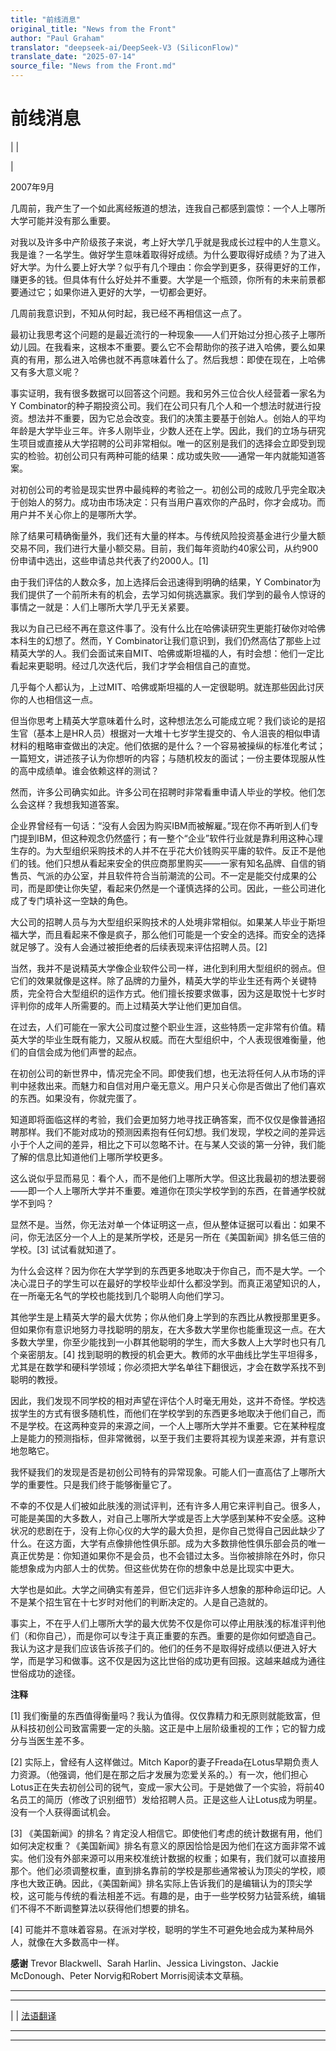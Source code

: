 ```yaml
---
title: "前线消息"
original_title: "News from the Front"
author: "Paul Graham"
translator: "deepseek-ai/DeepSeek-V3 (SiliconFlow)"
translate_date: "2025-07-14"
source_file: "News from the Front.md"
---
```


# 前线消息

| | [](index.html)  

|  

2007年9月  

几周前，我产生了一个如此离经叛道的想法，连我自己都感到震惊：一个人上哪所大学可能并没有那么重要。  

对我以及许多中产阶级孩子来说，考上好大学几乎就是我成长过程中的人生意义。我是谁？一名学生。做好学生意味着取得好成绩。为什么要取得好成绩？为了进入好大学。为什么要上好大学？似乎有几个理由：你会学到更多，获得更好的工作，赚更多的钱。但具体有什么好处并不重要。大学是一个瓶颈，你所有的未来前景都要通过它；如果你进入更好的大学，一切都会更好。  

几周前我意识到，不知从何时起，我已经不再相信这一点了。  

最初让我思考这个问题的是最近流行的一种现象——人们开始过分担心孩子上哪所幼儿园。在我看来，这根本不重要。要么它不会帮助你的孩子进入哈佛，要么如果真的有用，那么进入哈佛也就不再意味着什么了。然后我想：即使在现在，上哈佛又有多大意义呢？  

事实证明，我有很多数据可以回答这个问题。我和另外三位合伙人经营着一家名为Y Combinator的种子期投资公司。我们在公司只有几个人和一个想法时就进行投资。想法并不重要，因为它总会改变。我们的决策主要基于创始人。创始人的平均年龄是大学毕业三年。许多人刚毕业，少数人还在上学。因此，我们的立场与研究生项目或直接从大学招聘的公司非常相似。唯一的区别是我们的选择会立即受到现实的检验。初创公司只有两种可能的结果：成功或失败——通常一年内就能知道答案。  

对初创公司的考验是现实世界中最纯粹的考验之一。初创公司的成败几乎完全取决于创始人的努力。成功由市场决定：只有当用户喜欢你的产品时，你才会成功。而用户并不关心你上的是哪所大学。  

除了结果可精确衡量外，我们还有大量的样本。与传统风险投资基金进行少量大额交易不同，我们进行大量小额交易。目前，我们每年资助约40家公司，从约900份申请中选出，这些申请总共代表了约2000人。[1]  

由于我们评估的人数众多，加上选择后会迅速得到明确的结果，Y Combinator为我们提供了一个前所未有的机会，去学习如何挑选赢家。我们学到的最令人惊讶的事情之一就是：人们上哪所大学几乎无关紧要。  

我以为自己已经不再在意这件事了。没有什么比在哈佛读研究生更能打破你对哈佛本科生的幻想了。然而，Y Combinator让我们意识到，我们仍然高估了那些上过精英大学的人。我们会面试来自MIT、哈佛或斯坦福的人，有时会想：他们一定比看起来更聪明。经过几次迭代后，我们才学会相信自己的直觉。  

几乎每个人都认为，上过MIT、哈佛或斯坦福的人一定很聪明。就连那些因此讨厌你的人也相信这一点。  

但当你思考上精英大学意味着什么时，这种想法怎么可能成立呢？我们谈论的是招生官（基本上是HR人员）根据对一大堆十七岁学生提交的、令人沮丧的相似申请材料的粗略审查做出的决定。他们依据的是什么？一个容易被操纵的标准化考试；一篇短文，讲述孩子认为你想听的内容；与随机校友的面试；一份主要体现服从性的高中成绩单。谁会依赖这样的测试？  

然而，许多公司确实如此。许多公司在招聘时非常看重申请人毕业的学校。他们怎么会这样？我想我知道答案。  

企业界曾经有一句话：“没有人会因为购买IBM而被解雇。”现在你不再听到人们专门提到IBM，但这种观念仍然盛行；有一整个“企业”软件行业就是靠利用这种心理生存的。为大型组织采购技术的人并不在乎花大价钱购买平庸的软件。反正不是他们的钱。他们只想从看起来安全的供应商那里购买——一家有知名品牌、自信的销售员、气派的办公室，并且软件符合当前潮流的公司。不一定是能交付成果的公司，而是即使让你失望，看起来仍然是一个谨慎选择的公司。因此，一些公司进化成了专门填补这一空缺的角色。  

大公司的招聘人员与为大型组织采购技术的人处境非常相似。如果某人毕业于斯坦福大学，而且看起来不像是疯子，那么他们可能是一个安全的选择。而安全的选择就足够了。没有人会通过被拒绝者的后续表现来评估招聘人员。[2]  

当然，我并不是说精英大学像企业软件公司一样，进化到利用大型组织的弱点。但它们的效果就像是这样。除了品牌的力量外，精英大学的毕业生还有两个关键特质，完全符合大型组织的运作方式。他们擅长按要求做事，因为这是取悦十七岁时评判你的成年人所需要的。而上过精英大学让他们更加自信。  

在过去，人们可能在一家大公司度过整个职业生涯，这些特质一定非常有价值。精英大学的毕业生既有能力，又服从权威。而在大型组织中，个人表现很难衡量，他们的自信会成为他们声誉的起点。  

在初创公司的新世界中，情况完全不同。即使我们想，也无法将任何人从市场的评判中拯救出来。而魅力和自信对用户毫无意义。用户只关心你是否做出了他们喜欢的东西。如果没有，你就完蛋了。  

知道即将面临这样的考验，我们会更加努力地寻找正确答案，而不仅仅是像普通招聘那样。我们不能对成功的预测因素抱有任何幻想。我们发现，学校之间的差异远小于个人之间的差异，相比之下可以忽略不计。在与某人交谈的第一分钟，我们能了解的信息比知道他们上哪所学校更多。  

这么说似乎显而易见：看个人，而不是他们上哪所大学。但这比我最初的想法要弱——即一个人上哪所大学并不重要。难道你在顶尖学校学到的东西，在普通学校就学不到吗？  

显然不是。当然，你无法对单一个体证明这一点，但从整体证据可以看出：如果不问，你无法区分一个人上的是某所学校，还是另一所在《美国新闻》排名低三倍的学校。[3] 试试看就知道了。  

为什么会这样？因为你在大学学到的东西更多地取决于你自己，而不是大学。一个决心混日子的学生可以在最好的学校毕业却什么都没学到。而真正渴望知识的人，在一所毫无名气的学校也能找到几个聪明人向他们学习。  

其他学生是上精英大学的最大优势；你从他们身上学到的东西比从教授那里更多。但如果你有意识地努力寻找聪明的朋友，在大多数大学里你也能重现这一点。在大多数大学里，你至少能找到一小群其他聪明的学生，而大多数人上大学时也只有几个亲密朋友。[4] 找到聪明的教授的机会更大。教师的水平曲线比学生平坦得多，尤其是在数学和硬科学领域；你必须把大学名单往下翻很远，才会在数学系找不到聪明的教授。  

因此，我们发现不同学校的相对声望在评估个人时毫无用处，这并不奇怪。学校选拔学生的方式有很多随机性，而他们在学校学到的东西更多地取决于他们自己，而不是学校。在这两种变异的来源之间，一个人上哪所大学并不重要。它在某种程度上是能力的预测指标，但非常微弱，以至于我们主要将其视为误差来源，并有意识地忽略它。  

我怀疑我们的发现是否是初创公司特有的异常现象。可能人们一直高估了上哪所大学的重要性。只是我们终于能够衡量它了。  

不幸的不仅是人们被如此肤浅的测试评判，还有许多人用它来评判自己。很多人，可能是美国的大多数人，对自己上哪所大学或是否上大学感到某种不安全感。这种状况的悲剧在于，没有上你心仪的大学的最大负担，是你自己觉得自己因此缺少了什么。在这方面，大学有点像排他性俱乐部。成为大多数排他性俱乐部会员的唯一真正优势是：你知道如果你不是会员，也不会错过太多。当你被排除在外时，你只能想象成为内部人士的优势。但这些优势在你的想象中总是比现实中更大。  

大学也是如此。大学之间确实有差异，但它们远非许多人想象的那种命运印记。人不是某个招生官在十七岁时对他们的判断决定的。人是自己造就的。  

事实上，不在乎人们上哪所大学的最大优势不仅是你可以停止用肤浅的标准评判他们（和你自己），而是你可以专注于真正重要的东西。重要的是你如何塑造自己。我认为这才是我们应该告诉孩子们的。他们的任务不是取得好成绩以便进入好大学，而是学习和做事。这不仅是因为这比世俗的成功更有回报。这越来越成为通往世俗成功的途径。  

  

  

**注释**  

[1] 我们衡量的东西值得衡量吗？我认为值得。仅仅靠精力和无原则就能致富，但从科技初创公司致富需要一定的头脑。这正是中上层阶级重视的工作；它的智力成分与当医生差不多。  

[2] 实际上，曾经有人这样做过。Mitch Kapor的妻子Freada在Lotus早期负责人力资源。（他强调，他们是在那之后才发展为恋爱关系的。）有一次，他们担心Lotus正在失去初创公司的锐气，变成一家大公司。于是她做了一个实验，将前40名员工的简历（修改了识别细节）发给招聘人员。正是这些人让Lotus成为明星。没有一个人获得面试机会。  

[3] 《美国新闻》的排名？肯定没人相信它。即使他们考虑的统计数据有用，他们如何决定权重？《美国新闻》排名有意义的原因恰恰是因为他们在这方面非常不诚实。他们没有外部来源可以用来校准统计数据的权重；如果有，我们就可以直接用那个。他们必须调整权重，直到排名靠前的学校是那些通常被认为顶尖的学校，顺序也大致正确。因此，《美国新闻》排名实际上告诉我们的是编辑认为的顶尖学校，这可能与传统的看法相差不远。有趣的是，由于一些学校努力钻营系统，编辑们不得不不断调整算法以获得他们想要的排名。  

[4] 可能并不意味着容易。在派对学校，聪明的学生不可避免地会成为某种局外人，就像在大多数高中一样。  

**感谢** Trevor Blackwell、Sarah Harlin、Jessica Livingston、Jackie McDonough、Peter Norvig和Robert Morris阅读本文草稿。  

  
---  

  
---  
| | [法语翻译](http://penelope.jdsfriends.com/pg_from_the_front_francais.html)

***  
  
---